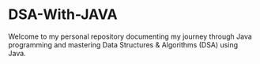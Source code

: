 # DSA-With-JAVA
Welcome to my personal repository documenting my journey through Java programming and mastering Data Structures &amp; Algorithms (DSA) using Java.
